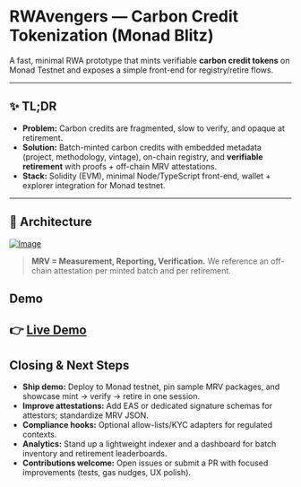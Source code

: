 # RWAvengers — Carbon Credit Tokenization (Monad Blitz)

A fast, minimal RWA prototype that mints verifiable **carbon credit tokens** on Monad Testnet and exposes a simple front-end for registry/retire flows.

---

## ✨ TL;DR
- **Problem:** Carbon credits are fragmented, slow to verify, and opaque at retirement.
- **Solution:** Batch-minted carbon credits with embedded metadata (project, methodology, vintage), on-chain registry, and **verifiable retirement** with proofs + off-chain MRV attestations.
- **Stack:** Solidity (EVM), minimal Node/TypeScript front-end, wallet + explorer integration for Monad testnet.

---

## 🧱 Architecture

[![Image](https://i.hizliresim.com/5mg5saz.jpg)](https://hizliresim.com/5mg5saz)


> **MRV = Measurement, Reporting, Verification.** We reference an off-chain attestation per minted batch and per retirement.

## Demo
👉 [Live Demo](https://rwavengers.netlify.app/)
---

## Closing & Next Steps

- **Ship demo:** Deploy to Monad testnet, pin sample MRV packages, and showcase mint → verify → retire in one session.
- **Improve attestations:** Add EAS or dedicated signature schemas for attestors; standardize MRV JSON.
- **Compliance hooks:** Optional allow-lists/KYC adapters for regulated contexts.
- **Analytics:** Stand up a lightweight indexer and a dashboard for batch inventory and retirement leaderboards.
- **Contributions welcome:** Open issues or submit a PR with focused improvements (tests, gas nudges, UX polish).
